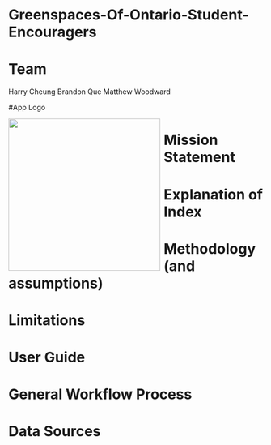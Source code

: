# Greenspaces-Of-Ontario-Student-Encouragers

# Team
Harry Cheung
Brandon Que 
Matthew Woodward

#App Logo

<img src="../App Challenge Images/Park_Place-logo.png" style="height:300px; margin:0 .5em .25em 0; float: left;" /> 

# Mission Statement

# Explanation of Index

# Methodology (and assumptions)

# Limitations 

# User Guide

# General Workflow Process

# Data Sources
